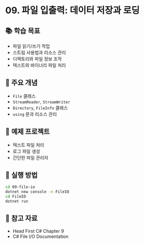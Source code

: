 # 09. 파일 입출력: 데이터 저장과 로딩

## 📚 학습 목표
- 파일 읽기/쓰기 작업
- 스트림 사용법과 리소스 관리
- 디렉토리와 파일 정보 조작
- 텍스트와 바이너리 파일 처리

## 🎯 주요 개념
- `File` 클래스
- `StreamReader`, `StreamWriter`
- `Directory`, `FileInfo` 클래스
- `using` 문과 리소스 관리

## 📝 예제 프로젝트
- 텍스트 파일 처리
- 로그 파일 생성
- 간단한 파일 관리자

## 🚀 실행 방법
```bash
cd 09-file-io
dotnet new console -n FileIO
cd FileIO
dotnet run
```

## 📖 참고 자료
- Head First C# Chapter 9
- C# File I/O Documentation
